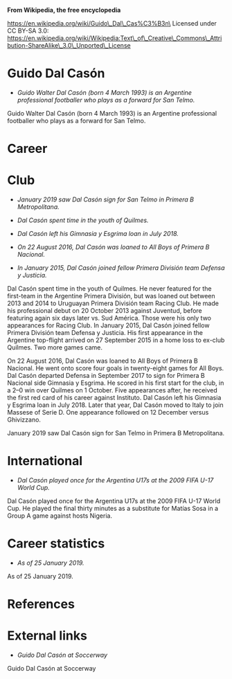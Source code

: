 **From Wikipedia, the free encyclopedia**

https://en.wikipedia.org/wiki/Guido\_Dal\_Cas%C3%B3n\
Licensed under CC BY-SA 3.0:\
https://en.wikipedia.org/wiki/Wikipedia:Text\_of\_Creative\_Commons\_Attribution-ShareAlike\_3.0\_Unported\_License

Guido Dal Casón
===============

-   *Guido Walter Dal Casón (born 4 March 1993) is an Argentine
    professional footballer who plays as a forward for San Telmo.*

Guido Walter Dal Casón (born 4 March 1993) is an Argentine professional
footballer who plays as a forward for San Telmo.

Career
======

Club
====

-   *January 2019 saw Dal Casón sign for San Telmo in Primera B
    Metropolitana.*

-   *Dal Casón spent time in the youth of Quilmes.*

-   *Dal Casón left his Gimnasia y Esgrima loan in July 2018.*

-   *On 22 August 2016, Dal Casón was loaned to All Boys of Primera B
    Nacional.*

-   *In January 2015, Dal Casón joined fellow Primera División team
    Defensa y Justicia.*

Dal Casón spent time in the youth of Quilmes. He never featured for the
first-team in the Argentine Primera División, but was loaned out between
2013 and 2014 to Uruguayan Primera División team Racing Club. He made
his professional debut on 20 October 2013 against Juventud, before
featuring again six days later vs. Sud América. Those were his only two
appearances for Racing Club. In January 2015, Dal Casón joined fellow
Primera División team Defensa y Justicia. His first appearance in the
Argentine top-flight arrived on 27 September 2015 in a home loss to
ex-club Quilmes. Two more games came.

On 22 August 2016, Dal Casón was loaned to All Boys of Primera B
Nacional. He went onto score four goals in twenty-eight games for All
Boys. Dal Casón departed Defensa in September 2017 to sign for Primera B
Nacional side Gimnasia y Esgrima. He scored in his first start for the
club, in a 2–0 win over Quilmes on 1 October. Five appearances after, he
received the first red card of his career against Instituto. Dal Casón
left his Gimnasia y Esgrima loan in July 2018. Later that year, Dal
Casón moved to Italy to join Massese of Serie D. One appearance followed
on 12 December versus Ghivizzano.

January 2019 saw Dal Casón sign for San Telmo in Primera B
Metropolitana.

International
=============

-   *Dal Casón played once for the Argentina U17s at the 2009 FIFA U-17
    World Cup.*

Dal Casón played once for the Argentina U17s at the 2009 FIFA U-17 World
Cup. He played the final thirty minutes as a substitute for Matías Sosa
in a Group A game against hosts Nigeria.

Career statistics
=================

-   *As of 25 January 2019.*

As of 25 January 2019.

References
==========

External links
==============

-   *Guido Dal Casón at Soccerway*

Guido Dal Casón at Soccerway

